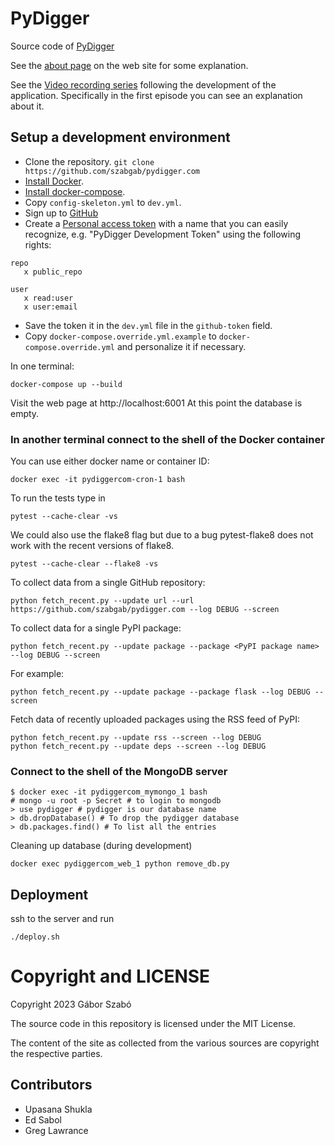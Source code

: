 # PyDigger

Source code of [PyDigger](https://pydigger.com/)

See the [about page](https://pydigger.com/about) on the web site for some explanation.

See the [Video recording series](https://code-maven.com/pydigger) following the development of the application.
Specifically in the first episode you can see an explanation about it.

## Setup a development environment

* Clone the repository. `git clone https://github.com/szabgab/pydigger.com`
* [Install Docker](https://docs.docker.com/get-docker/).
* [Install docker-compose](https://docs.docker.com/compose/install/).
* Copy `config-skeleton.yml` to `dev.yml`.
* Sign up to [GitHub](https://github.com/)
* Create a [Personal access token](https://github.com/settings/tokens) with a name that you can easily recognize, e.g. "PyDigger Development Token" using the following rights:

```
repo
   x public_repo

user
   x read:user
   x user:email
```
* Save the token it in the `dev.yml` file in the `github-token` field.
* Copy `docker-compose.override.yml.example` to `docker-compose.override.yml` and personalize it if necessary.

In one terminal:
```
docker-compose up --build
```

Visit the web page at http://localhost:6001 At this point the database is empty.

### In another terminal connect to the shell of the Docker container

You can use either docker name or container ID:
```
docker exec -it pydiggercom-cron-1 bash
```

To run the tests type in

```
pytest --cache-clear -vs
```

We could also use the flake8 flag but due to a bug pytest-flake8 does not work with the recent versions of flake8.
```
pytest --cache-clear --flake8 -vs
```

To collect data from a single GitHub repository:

```
python fetch_recent.py --update url --url https://github.com/szabgab/pydigger.com --log DEBUG --screen
```

To collect data for a single PyPI package:

```
python fetch_recent.py --update package --package <PyPI package name> --log DEBUG --screen
```

For example:

```
python fetch_recent.py --update package --package flask --log DEBUG --screen
```

Fetch data of recently uploaded packages using the RSS feed of PyPI:

```
python fetch_recent.py --update rss --screen --log DEBUG
python fetch_recent.py --update deps --screen --log DEBUG
```

### Connect to the shell of the MongoDB server

```
$ docker exec -it pydiggercom_mymongo_1 bash
# mongo -u root -p Secret # to login to mongodb
> use pydigger # pydigger is our database name
> db.dropDatabase() # To drop the pydigger database
> db.packages.find() # To list all the entries
```

Cleaning up database (during development)

```
docker exec pydiggercom_web_1 python remove_db.py
```

## Deployment

ssh to the server and run

```
./deploy.sh
```

Copyright and LICENSE
======================

Copyright 2023 Gábor Szabó

The source code in this repository is licensed under the MIT License.

The content of the site as collected from the various sources
are copyright the respective parties.

## Contributors

* Upasana Shukla
* Ed Sabol
* Greg Lawrance

